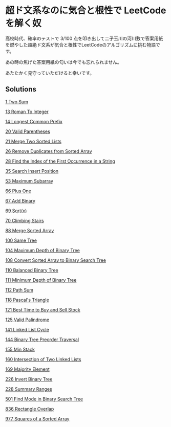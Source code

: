 # 超ド文系なのに気合と根性で LeetCode を解く奴
  高校時代、確率のテストで 3/100 点を叩き出して二子玉川の河川敷で答案用紙を燃やした超絶ド文系が気合と根性でLeetCodeのアルゴリズムに挑む物語です。
  
  あの時の焦げた答案用紙の匂いは今でも忘れられません。


  あたたかく見守っていただけると幸いです。

  ## Solutions
  [1 Two Sum](/1_Two_Sum/)

[13 Roman To Integer](/13_Roman_To_Integer/)

[14 Longest Common Prefix](/14_Longest_Common_Prefix/)

[20 Valid Parentheses](/20_Valid_Parentheses/)

[21 Merge Two Sorted Lists](/21_Merge_Two_Sorted_Lists/)

[26 Remove Duplicates from Sorted Array](/26_Remove_Duplicates_from_Sorted_Array/)

[28 Find the Index of the First Occurrence in a String](/28_Find_the_Index_of_the_First_Occurrence_in_a_String/)

[35 Search Insert Position](/35_Search_Insert_Position/)

[53 Maximum Subarray](/53_Maximum_Subarray/)

[66 Plus One](/66_Plus_One/)

[67 Add Binary](/67_Add_Binary/)

[69 Sqrt(x)](/69_Sqrt(x)/)

[70 Climbing Stairs](/70_Climbing_Stairs/)

[88 Merge Sorted Array](/88_Merge_Sorted_Array/)

[100 Same Tree](/100_Same_Tree/)

[104 Maximum Depth of Binary Tree](/104_Maximum_Depth_of_Binary_Tree/)

[108 Convert Sorted Array to Binary Search Tree](/108_Convert_Sorted_Array_to_Binary_Search_Tree/)

[110 Balanced Binary Tree](/110_Balanced_Binary_Tree/)

[111 Minimum Depth of Binary Tree](/111_Minimum_Depth_of_Binary_Tree/)

[112 Path Sum](/112_Path_Sum/)

[118 Pascal's Triangle](/118_Pascal's_Triangle/)

[121 Best Time to Buy and Sell Stock](/121_Best_Time_to_Buy_and_Sell_Stock/)

[125 Valid Palindrome](/125_Valid_Palindrome/)

[141 Linked List Cycle](/141_Linked_List_Cycle/)

[144 Binary Tree Preorder Traversal](/144_Binary_Tree_Preorder_Traversal/)

[155 Min Stack](/155_Min_Stack/)

[160 Intersection of Two Linked Lists](/160_Intersection_of_Two_Linked_Lists/)

[169 Majority Element](/169_Majority_Element/)

[226 Invert Binary Tree](/226_Invert_Binary_Tree/)

[228 Summary Ranges](/228_Summary_Ranges/)

[501 Find Mode in Binary Search Tree](/501_Find_Mode_in_Binary_Search_Tree/)

[836 Rectangle Overlap](/836_Rectangle_Overlap/)

[977 Squares of a Sorted Array](/977_Squares_of_a_Sorted_Array/)


  